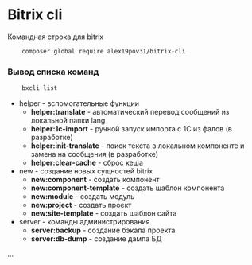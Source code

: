 # Bitrix cli

Командная строка для bitrix

```bash
    composer global require alex19pov31/bitrix-cli
```

### Вывод списка команд

```bash
    bxcli list
```

* helper - вспомогательные функции
    * **helper:translate** - автоматический перевод сообщений из локальной папки lang
    * **helper:1c-import** - ручной запуск импорта с 1С из фалов (в разработке)
    * **helper:init-translate** - поиск текста в локальном  компоненте и замена на сообщения (в разработке)
    * **helper:clear-cache** - сброс кеша
* new - создание новых сущностей bitrix
    * **new:component** - создать компонент
    * **new:component-template** - создать шаблон компонента
    * **new:module** - создать модуль
    * **new:project** - создать проект
    * **new:site-template** - создать шаблон сайта
* server - команды администрирования
    * **server:backup** - создание бэкапа проекта
    * **server:db-dump** - создание дампа БД

...